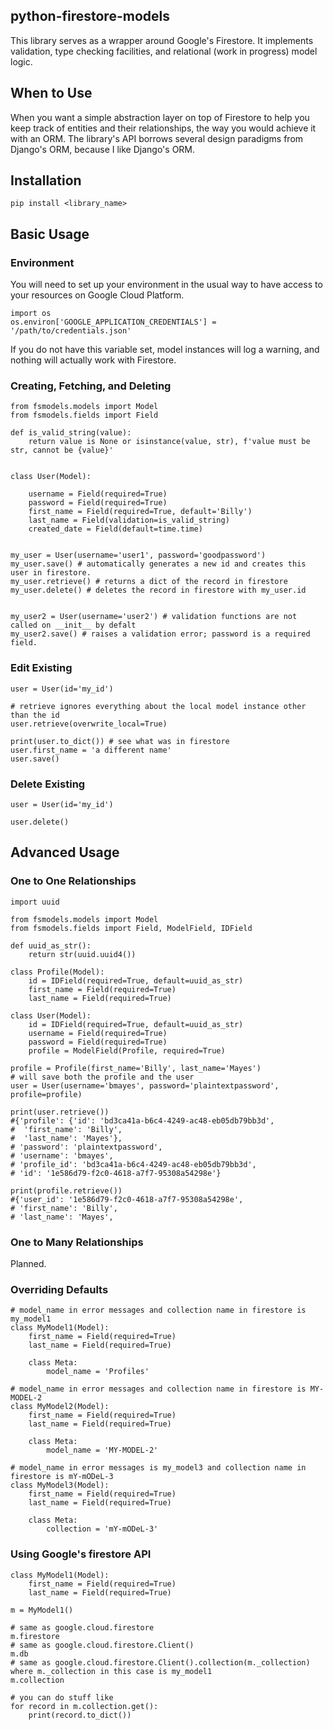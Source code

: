 ## python-firestore-models

This library serves as a wrapper around Google's Firestore. It implements validation, type checking facilities, 
and relational (work in progress) model logic.

## When to Use

When you want a simple abstraction layer on top of Firestore to help you keep track of entities and their relationships,
the way you would achieve it with an ORM. The library's API borrows several design paradigms from Django's ORM, because 
I like Django's ORM.

## Installation
`pip install <library_name>`


## Basic Usage

### Environment
You will need to set up your environment in the usual way to have access to your resources on
Google Cloud Platform.

```
import os
os.environ['GOOGLE_APPLICATION_CREDENTIALS'] = '/path/to/credentials.json'
```

If you do not have this variable set, model instances will log a warning, and nothing will
actually work with Firestore.

### Creating, Fetching, and Deleting
```
from fsmodels.models import Model
from fsmodels.fields import Field

def is_valid_string(value):
    return value is None or isinstance(value, str), f'value must be str, cannot be {value}'


class User(Model):

    username = Field(required=True)
    password = Field(required=True)
    first_name = Field(required=True, default='Billy')
    last_name = Field(validation=is_valid_string)
    created_date = Field(default=time.time)
    
    
my_user = User(username='user1', password='goodpassword')
my_user.save() # automatically generates a new id and creates this user in firestore.
my_user.retrieve() # returns a dict of the record in firestore
my_user.delete() # deletes the record in firestore with my_user.id


my_user2 = User(username='user2') # validation functions are not called on __init__ by defalt
my_user2.save() # raises a validation error; password is a required field.
```

### Edit Existing
```
user = User(id='my_id') 

# retrieve ignores everything about the local model instance other than the id 
user.retrieve(overwrite_local=True)

print(user.to_dict()) # see what was in firestore
user.first_name = 'a different name'
user.save()
```

### Delete Existing
```
user = User(id='my_id') 
 
user.delete()
```

## Advanced Usage
### One to One Relationships

```
import uuid

from fsmodels.models import Model
from fsmodels.fields import Field, ModelField, IDField

def uuid_as_str():
    return str(uuid.uuid4())

class Profile(Model):
    id = IDField(required=True, default=uuid_as_str)
    first_name = Field(required=True)
    last_name = Field(required=True)

class User(Model):
    id = IDField(required=True, default=uuid_as_str)
    username = Field(required=True)
    password = Field(required=True)
    profile = ModelField(Profile, required=True)
    
profile = Profile(first_name='Billy', last_name='Mayes')
# will save both the profile and the user
user = User(username='bmayes', password='plaintextpassword', profile=profile)

print(user.retrieve())
#{'profile': {'id': 'bd3ca41a-b6c4-4249-ac48-eb05db79bb3d',
#  'first_name': 'Billy',
#  'last_name': 'Mayes'},
# 'password': 'plaintextpassword',
# 'username': 'bmayes',
# 'profile_id': 'bd3ca41a-b6c4-4249-ac48-eb05db79bb3d',
# 'id': '1e586d79-f2c0-4618-a7f7-95308a54298e'}

print(profile.retrieve())
#{'user_id': '1e586d79-f2c0-4618-a7f7-95308a54298e',
# 'first_name': 'Billy',
# 'last_name': 'Mayes',
 ```
 
 ### One to Many Relationships
 Planned.
 
 ### Overriding Defaults
```
# model_name in error messages and collection name in firestore is my_model1
class MyModel1(Model):
    first_name = Field(required=True)
    last_name = Field(required=True)
    
    class Meta:
        model_name = 'Profiles'
        
# model_name in error messages and collection name in firestore is MY-MODEL-2
class MyModel2(Model):
    first_name = Field(required=True)
    last_name = Field(required=True)
    
    class Meta:
        model_name = 'MY-MODEL-2'
        
# model_name in error messages is my_model3 and collection name in firestore is mY-mODeL-3
class MyModel3(Model):
    first_name = Field(required=True)
    last_name = Field(required=True)
    
    class Meta:
        collection = 'mY-mODeL-3'
```
 
### Using Google's firestore API
```
class MyModel1(Model):
    first_name = Field(required=True)
    last_name = Field(required=True)

m = MyModel1()

# same as google.cloud.firestore
m.firestore
# same as google.cloud.firestore.Client()
m.db
# same as google.cloud.firestore.Client().collection(m._collection) where m._collection in this case is my_model1
m.collection

# you can do stuff like
for record in m.collection.get():
    print(record.to_dict())
```